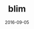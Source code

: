 ---
layout: site
title: "blim"
date: 2016-09-05
categories: [community]
version: 1.5.11
major: 1
minor: 5
patch: 11
slug: blim
link: http://www.blim.com/
permalink: /sites/:slug
---